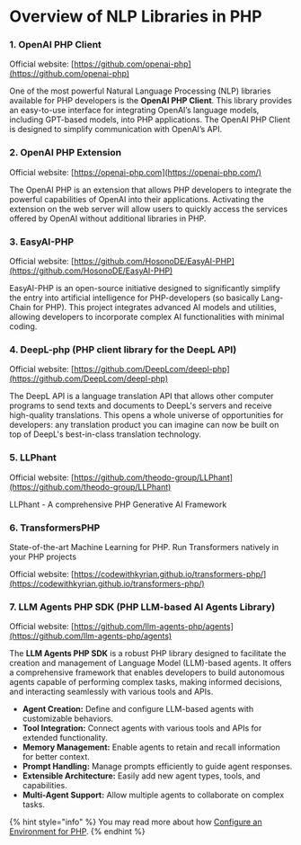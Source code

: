 # Overview of NLP Libraries in PHP

### 1. OpenAI PHP Client

Official website: [https://github.com/openai-php](https://github.com/openai-php)

One of the most powerful Natural Language Processing (NLP) libraries available for PHP developers is the **OpenAI PHP Client**. This library provides an easy-to-use interface for integrating OpenAI’s language models, including GPT-based models, into PHP applications. The OpenAI PHP Client is designed to simplify communication with OpenAI’s API.

### 2. OpenAI PHP Extension

Official website: [https://openai-php.com](https://openai-php.com/)

The OpenAI PHP is an extension that allows PHP developers to integrate the powerful capabilities of OpenAI into their applications. Activating the extension on the web server will allow users to quickly access the services offered by OpenAI without additional libraries in PHP.

### 3. EasyAI-PHP

Official website: [https://github.com/HosonoDE/EasyAI-PHP](https://github.com/HosonoDE/EasyAI-PHP)

EasyAI-PHP is an open-source initiative designed to significantly simplify the entry into artificial intelligence for PHP-developers (so basically Lang-Chain for PHP). This project integrates advanced AI models and utilities, allowing developers to incorporate complex AI functionalities with minimal coding.

### 4. DeepL-php (PHP client library for the DeepL API)

Official website: [https://github.com/DeepLcom/deepl-php](https://github.com/DeepLcom/deepl-php)

The DeepL API is a language translation API that allows other computer programs to send texts and documents to DeepL's servers and receive high-quality translations. This opens a whole universe of opportunities for developers: any translation product you can imagine can now be built on top of DeepL's best-in-class translation technology.

### 5. LLPhant

Official website: [https://github.com/theodo-group/LLPhant](https://github.com/theodo-group/LLPhant)

LLPhant - A comprehensive PHP Generative AI Framework

### 6. TransformersPHP

State-of-the-art Machine Learning for PHP. Run Transformers natively in your PHP projects

Official website: [https://codewithkyrian.github.io/transformers-php/](https://codewithkyrian.github.io/transformers-php/)

### 7. LLM Agents PHP SDK **(PHP LLM-based AI Agents Library)**

Official website: [https://github.com/llm-agents-php/agents](https://github.com/llm-agents-php/agents)

The **LLM Agents PHP SDK** is a robust PHP library designed to facilitate the creation and management of Language Model (LLM)-based agents. It offers a comprehensive framework that enables developers to build autonomous agents capable of performing complex tasks, making informed decisions, and interacting seamlessly with various tools and APIs.

* **Agent Creation:** Define and configure LLM-based agents with customizable behaviors.
* **Tool Integration:** Connect agents with various tools and APIs for extended functionality.
* **Memory Management:** Enable agents to retain and recall information for better context.
* **Prompt Handling:** Manage prompts efficiently to guide agent responses.
* **Extensible Architecture:** Easily add new agent types, tools, and capabilities.
* **Multi-Agent Support:** Allow multiple agents to collaborate on complex tasks.

{% hint style="info" %}
You may read more about how [Configure an Environment for PHP](../../../machine-learning/ml-capabilities-in-php/configuring-an-environment-for-php/).
{% endhint %}
